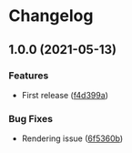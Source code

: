 # Changelog

## 1.0.0 (2021-05-13)


### Features

* First release ([f4d399a](https://www.github.com/cobraz/protobuf-to-runtypes/commit/f4d399a352c283e3f2b831cec8e8fdc916e50fb5))


### Bug Fixes

* Rendering issue ([6f5360b](https://www.github.com/cobraz/protobuf-to-runtypes/commit/6f5360bc04d6c285ecf8caeb7d44e6334155b89d))
